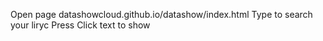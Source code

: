 Open page datashowcloud.github.io/datashow/index.html
Type to search your liryc
Press <ENTER>
Click text to show
